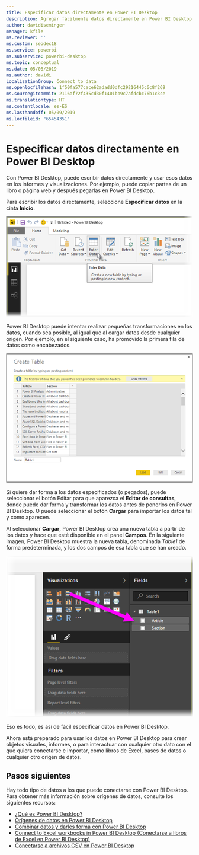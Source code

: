 ```yaml
---
title: Especificar datos directamente en Power BI Desktop
description: Agregar fácilmente datos directamente en Power BI Desktop
author: davidiseminger
manager: kfile
ms.reviewer: ''
ms.custom: seodec18
ms.service: powerbi
ms.subservice: powerbi-desktop
ms.topic: conceptual
ms.date: 05/08/2019
ms.author: davidi
LocalizationGroup: Connect to data
ms.openlocfilehash: 1f50fa577cace62adadd0dfc29216445c6c8f269
ms.sourcegitcommit: 2116af72f435cd30f1401bb9c7afdcbc76b1c3ce
ms.translationtype: HT
ms.contentlocale: es-ES
ms.lasthandoff: 05/09/2019
ms.locfileid: "65454351"
---
```

# <a name="enter-data-directly-into-power-bi-desktop"></a>Especificar datos directamente en Power BI Desktop
Con Power BI Desktop, puede escribir datos directamente y usar esos datos en los informes y visualizaciones. Por ejemplo, puede copiar partes de un libro o página web y después pegarlas en Power BI Desktop.

Para escribir los datos directamente, seleccione **Especificar datos** en la cinta **Inicio**.

![](media/desktop-enter-data-directly-into-desktop/enter-data-directly_1.png)

Power BI Desktop puede intentar realizar pequeñas transformaciones en los datos, cuando sea posible, al igual que al cargar datos desde cualquier origen. Por ejemplo, en el siguiente caso, ha promovido la primera fila de datos como encabezados.

![](media/desktop-enter-data-directly-into-desktop/enter-data-directly_2.png)

Si quiere dar forma a los datos especificados (o pegados), puede seleccionar el botón Editar para que aparezca el **Editor de consultas**, donde puede dar forma y transformar los datos antes de ponerlos en Power BI Desktop. O puede seleccionar el botón **Cargar** para importar los datos tal y como aparecen.

Al seleccionar **Cargar**, Power BI Desktop crea una nueva tabla a partir de los datos y hace que esté disponible en el panel **Campos**. En la siguiente imagen, Power BI Desktop muestra la nueva tabla, denominada *Table1* de forma predeterminada, y los dos campos de esa tabla que se han creado.

![](media/desktop-enter-data-directly-into-desktop/enter-data-directly_3.png)

Eso es todo, es así de fácil especificar datos en Power BI Desktop.

Ahora está preparado para usar los datos en Power BI Desktop para crear objetos visuales, informes, o para interactuar con cualquier otro dato con el que quiera conectarse e importar, como libros de Excel, bases de datos o cualquier otro origen de datos.

## <a name="next-steps"></a>Pasos siguientes
Hay todo tipo de datos a los que puede conectarse con Power BI Desktop. Para obtener más información sobre orígenes de datos, consulte los siguientes recursos:

* [¿Qué es Power BI Desktop?](desktop-what-is-desktop.md)
* [Orígenes de datos en Power BI Desktop](desktop-data-sources.md)
* [Combinar datos y darles forma con Power BI Desktop](desktop-shape-and-combine-data.md)
* [Connect to Excel workbooks in Power BI Desktop (Conectarse a libros de Excel en Power BI Desktop)](desktop-connect-excel.md)   
* [Conectarse a archivos CSV en Power BI Desktop](desktop-connect-csv.md)   

